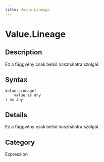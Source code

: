 ```yaml
---
title: Value.Lineage
---
```


# Value.Lineage


## Description

Ez a függvény csak belső használatra szolgál.


## Syntax

```powerquery
Value.Lineage(
    value as any
) as any
```


## Details

Ez a függvény csak belső használatra szolgál.



## Category
Expression
